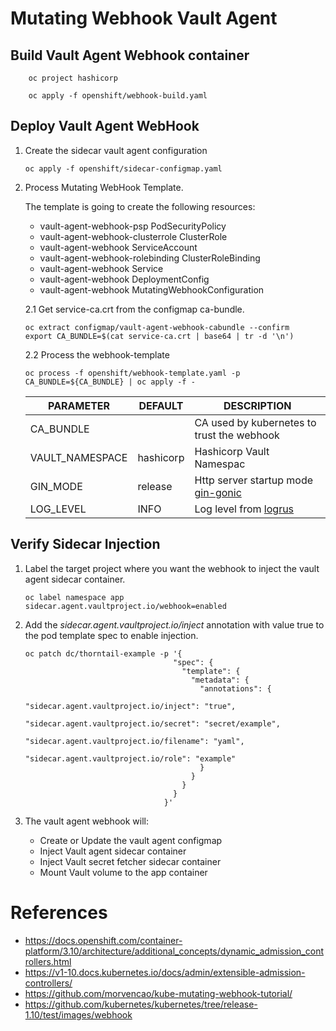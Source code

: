 # Mutating Webhook Vault Agent

## Build Vault Agent Webhook container

```
    oc project hashicorp

    oc apply -f openshift/webhook-build.yaml
```

## Deploy Vault Agent WebHook

1. Create the sidecar vault agent configuration

    ```
    oc apply -f openshift/sidecar-configmap.yaml
    ```

2. Process Mutating WebHook Template.
   
   The template is going to create the following resources:
    * vault-agent-webhook-psp PodSecurityPolicy
    * vault-agent-webhook-clusterrole ClusterRole
    * vault-agent-webhook ServiceAccount
    * vault-agent-webhook-rolebinding ClusterRoleBinding
    * vault-agent-webhook Service
    * vault-agent-webhook DeploymentConfig
    * vault-agent-webhook MutatingWebhookConfiguration
    
   2.1 Get service-ca.crt from the configmap ca-bundle.

    ```
    oc extract configmap/vault-agent-webhook-cabundle --confirm
    export CA_BUNDLE=$(cat service-ca.crt | base64 | tr -d '\n')
    ```

   2.2 Process the webhook-template

    ```
    oc process -f openshift/webhook-template.yaml -p CA_BUNDLE=${CA_BUNDLE} | oc apply -f -
    ```

    |     PARAMETER   |  DEFAULT           |  DESCRIPTION                                                              |
    |-----------------|--------------------|---------------------------------------------------------------------------|
    | CA_BUNDLE       |                    |    CA used by kubernetes to trust the webhook                             |
    | VAULT_NAMESPACE |    hashicorp       |    Hashicorp Vault Namespac                                               |
    | GIN_MODE        |    release         |    Http server startup mode [gin-gonic](https://github.com/gin-gonic/gin) |
    | LOG_LEVEL       |    INFO            |    Log level from [logrus](https://github.com/sirupsen/logrus)            |

## Verify Sidecar Injection

1. Label the target project where you want the webhook to inject the vault agent sidecar container.

    ```
    oc label namespace app sidecar.agent.vaultproject.io/webhook=enabled
    ```

2. Add the *sidecar.agent.vaultproject.io/inject* annotation with value true to the pod template spec to enable injection.


    ```
    oc patch dc/thorntail-example -p '{
                                     "spec": {
                                       "template": {
                                         "metadata": {
                                           "annotations": {
                                             "sidecar.agent.vaultproject.io/inject": "true",
                                             "sidecar.agent.vaultproject.io/secret": "secret/example",
                                             "sidecar.agent.vaultproject.io/filename": "yaml",
                                             "sidecar.agent.vaultproject.io/role": "example"
                                           }
                                         }
                                       }
                                     }
                                   }'
    ```
3. The vault agent webhook will:
    * Create or Update the vault agent configmap
    * Inject Vault agent sidecar container
    * Inject Vault secret fetcher sidecar container
    * Mount Vault volume to the app container

# References

* https://docs.openshift.com/container-platform/3.10/architecture/additional_concepts/dynamic_admission_controllers.html
* https://v1-10.docs.kubernetes.io/docs/admin/extensible-admission-controllers/
* https://github.com/morvencao/kube-mutating-webhook-tutorial/
* https://github.com/kubernetes/kubernetes/tree/release-1.10/test/images/webhook
